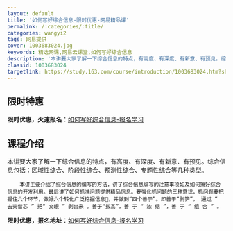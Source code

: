```yaml
---
layout: default
title: '如何写好综合信息-限时优惠-网易精品课'
permalink: /:categories/:title/
categories: wangyi2
tags: 网易提供
cover: 1003683024.jpg
keywords: 精选网课,网易云课堂,如何写好综合信息
description: '本讲要大家了解一下综合信息的特点，有高度、有深度、有新意、有预见。综合信息包括：区域性综合、阶段性综合、预测性综合、专题'
classid: 1003683024
targetlink: https://study.163.com/course/introduction/1003683024.htm?share=1&shareId=1025206652&utm_campaign=share&utm_medium=iphoneShare&utm_source=&utm_u=1025206652
---
```


## 限时特惠

**限时优惠，火速报名**：[如何写好综合信息-报名学习](https://study.163.com/course/introduction/1003683024.htm?share=1&shareId=1025206652&utm_campaign=share&utm_medium=iphoneShare&utm_source=&utm_u=1025206652)

## 课程介绍

本讲要大家了解一下综合信息的特点，有高度、有深度、有新意、有预见。综合信息包括：区域性综合、阶段性综合、预测性综合、专题性综合等几种类型。

        本讲主要介绍了综合信息的编写的方法，讲了综合信息编写的注意事项如及如何搞好综合信息的开发利用。最后讲了如何抓准问题提供精品信息。要强化抓问题的三种意识，抓问题要把握住六个环节，做好六个转化广泛挖掘信息，并做到“四个善于”。即善于“剥笋”， 通过 “ 去壳留芯 ” 把“ 文眼 ” 剥出来 。善于“拔高”，善 于 “ 浓 缩 ”，善 于 “ 组 合 ” 。

**限时优惠，报名地址**：[如何写好综合信息-报名学习](https://study.163.com/course/introduction/1003683024.htm?share=1&shareId=1025206652&utm_campaign=share&utm_medium=iphoneShare&utm_source=&utm_u=1025206652)

